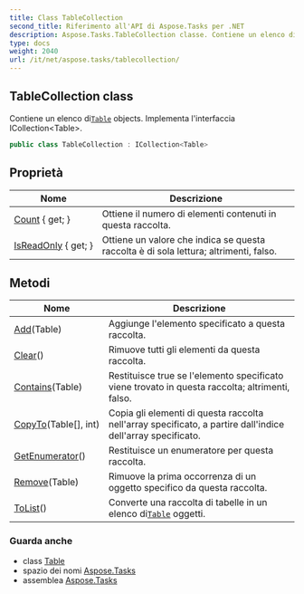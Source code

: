 ```yaml
---
title: Class TableCollection
second_title: Riferimento all'API di Aspose.Tasks per .NET
description: Aspose.Tasks.TableCollection classe. Contiene un elenco diTable objects. Implementa linterfaccia ICollectionTable.
type: docs
weight: 2040
url: /it/net/aspose.tasks/tablecollection/
---
```

## TableCollection class

Contiene un elenco di[`Table`](../table/) objects. Implementa l'interfaccia ICollection&lt;Table&gt;.

```csharp
public class TableCollection : ICollection<Table>
```

## Proprietà

| Nome | Descrizione |
| --- | --- |
| [Count](../../aspose.tasks/tablecollection/count/) { get; } | Ottiene il numero di elementi contenuti in questa raccolta. |
| [IsReadOnly](../../aspose.tasks/tablecollection/isreadonly/) { get; } | Ottiene un valore che indica se questa raccolta è di sola lettura; altrimenti, falso. |

## Metodi

| Nome | Descrizione |
| --- | --- |
| [Add](../../aspose.tasks/tablecollection/add/)(Table) | Aggiunge l'elemento specificato a questa raccolta. |
| [Clear](../../aspose.tasks/tablecollection/clear/)() | Rimuove tutti gli elementi da questa raccolta. |
| [Contains](../../aspose.tasks/tablecollection/contains/)(Table) | Restituisce true se l'elemento specificato viene trovato in questa raccolta; altrimenti, falso. |
| [CopyTo](../../aspose.tasks/tablecollection/copyto/)(Table[], int) | Copia gli elementi di questa raccolta nell'array specificato, a partire dall'indice dell'array specificato. |
| [GetEnumerator](../../aspose.tasks/tablecollection/getenumerator/)() | Restituisce un enumeratore per questa raccolta. |
| [Remove](../../aspose.tasks/tablecollection/remove/)(Table) | Rimuove la prima occorrenza di un oggetto specifico da questa raccolta. |
| [ToList](../../aspose.tasks/tablecollection/tolist/)() | Converte una raccolta di tabelle in un elenco di[`Table`](../table/) oggetti. |

### Guarda anche

* class [Table](../table/)
* spazio dei nomi [Aspose.Tasks](../../aspose.tasks/)
* assemblea [Aspose.Tasks](../../)


